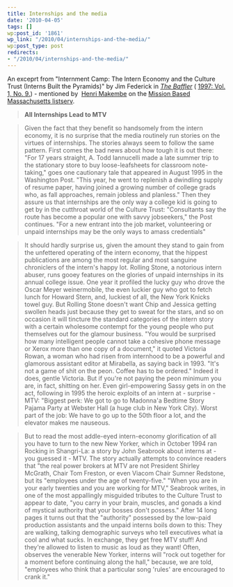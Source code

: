 ```yaml
---
title: Internships and the media
date: '2010-04-05'
tags: []
wp:post_id: '1861'
wp_link: "/2010/04/internships-and-the-media/"
wp:post_type: post
redirects:
- "/2010/04/internships-and-the-media/"
---
```


An exceprt from "Internment Camp: The Intern Economy and the Culture Trust (Interns Built the Pyramids)" by Jim Federick in [_The Baffler_](http://www.thebaffler.com/archive) ( [1997: Vol. 1, No. 9.](http://www.thebaffler.com/issue/33)) - mentioned by  [Henri Makembe](http://www.localpolitechs.com/) on the [Mission Based Massachusetts listserv](http://groups.yahoo.com/group/Mission-Based-Massachusetts/).

> **All Internships Lead to MTV**

>

> Given the fact that they benefit so handsomely from the intern economy, it is no surprise that the media routinely run stories on the virtues of internships. The stories always seem to follow the same pattern. First comes the bad news about how tough it is out there: "For 17 years straight, A. Todd Iannucelli made a late summer trip to the stationary store to buy loose-leafsheets for classroom note-taking," goes one cautionary tale that appeared in August 1995 in the Washington Post. "This year, he went to replenish a dwindling supply of resume paper, having joined a growing number of college grads who, as fall approaches, remain jobless and planless." Then they assure us that internships are the only way a college kid is going to get by in the cutthroat world of the Culture Trust: "Consultants say the route has become a popular one with savvy jobseekers," the Post continues. "For a new entrant into the job market, volunteering or unpaid internships may be the only ways to amass credentials"

>

> It should hardly surprise us, given the amount they stand to gain from the unfettered operating of the intern economy, that the hippest publications are among the most regular and most sanguine chroniclers of the intern's happy lot. Rolling Stone, a notorious intern abuser, runs gooey features on the glories of unpaid internships in its annual college issue. One year it profiled the lucky guy who drove the Oscar Meyer weinermobile, the even luckier guy who got to fetch lunch for Howard Stern, and, luckiest of all, the New York Knicks towel guy. But Rolling Stone doesn't want Chip and Jessica getting swollen heads just because they get to sweat for the stars, and so on occasion it will tincture the standard categories of the intern story with a certain wholesome contempt for the young people who put themselves out for the glamour business. "You would be surprised how many intelligent people cannot take a cohesive phone message or Xerox more than one copy of a document," it quoted Victoria Rowan, a woman who had risen from internhood to be a powerful and glamorous assistant editor at Mirabella, as saying back in 1993. "It's not a game of shit on the peon. Coffee has to be ordered." Indeed it does, gentle Victoria. But if you're not paying the peon minimum you are, in fact, shitting on her. Even girl-empowering Sassy gets in on the act, following in 1995 the heroic exploits of an intern at - surprise - MTV: "Biggest perk: We got to go to Madonna'a Bedtime Story Pajama Party at Webster Hall (a huge club in New York City). Worst part of the job: We have to go up to the 50th floor a lot, and the elevator makes me nauseous.

>

> But to read the most addle-eyed intern-economy glorification of all you have to turn to the new New Yorker, which in October 1994 ran Rocking in Shangri-La: a story by John Seabrook about interns at - you guessed it - MTV. The story actually attempts to convince readers that "the real power brokers at MTV are not President Shirley McGrath, Chair Tom Freston, or even Viacom Chair Sumner Redstone, but its "employees under the age of twenty-five." "When you are in your early twenties and you are working for MTV," Seabrook writes, in one of the most appallingly misguided tributes to the Culture Trust to appear to date, "you carry in your brain, muscles, and gonads a kind of mystical authority that your bosses don't possess." After 14 long pages it turns out that the "authority" possessed by the low-paid production assistants and the unpaid interns boils down to this: They are walking, talking demographic surveys who tell executives what ia cool and what sucks. In exchange, they get free MTV stuff! And they're allowed to listen to music as loud as they want! Often, observes the venerable New Yorker, interns will "rock out together for a moment before continuing along the hall," because, we are told, "employees who think that a particular song 'rules' are encouraged to crank it."
